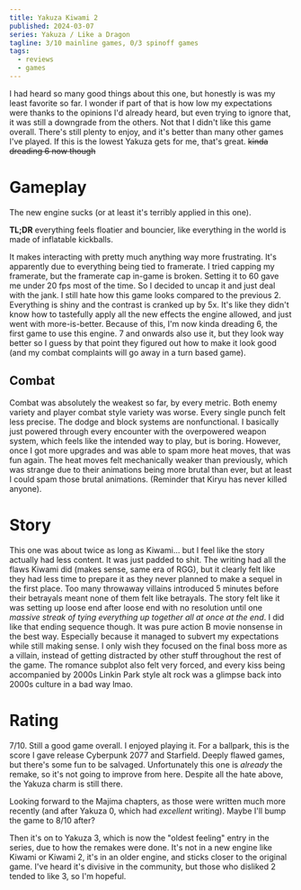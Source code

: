 ```yaml
---
title: Yakuza Kiwami 2
published: 2024-03-07
series: Yakuza / Like a Dragon
tagline: 3/10 mainline games, 0/3 spinoff games
tags:
  - reviews
  - games
---
```


I had heard so many good things about this one, but honestly is was my least
favorite so far. I wonder if part of that is how low my expectations were thanks
to the opinions I'd already heard, but even trying to ignore that, it was still
a downgrade from the others. Not that I didn't like this game overall. There's
still plenty to enjoy, and it's better than many other games I've played. If
this is the lowest Yakuza gets for me, that's great. ~~kinda dreading 6 now
though~~

# Gameplay

The new engine sucks (or at least it's terribly applied in this one).

**TL;DR** everything feels floatier and bouncier, like everything in the world is
made of inflatable kickballs.

It makes interacting with pretty much anything way more frustrating. It's
apparently due to everything being tied to framerate. I tried capping my
framerate, but the framerate cap in-game is broken. Setting it to 60 gave me
under 20 fps most of the time. So I decided to uncap it and just deal with the
jank. I still hate how this game looks compared to the previous 2. Everything is
shiny and the contrast is cranked up by 5x. It's like they didn't know how to
tastefully apply all the new effects the engine allowed, and just went with
more-is-better. Because of this, I'm now kinda dreading 6, the first game to use
this engine. 7 and onwards also use it, but they look way better so I guess by
that point they figured out how to make it look good (and my combat complaints
will go away in a turn based game).

## Combat

Combat was absolutely the weakest so far, by every metric. Both enemy variety
and player combat style variety was worse. Every single punch felt less precise.
The dodge and block systems are nonfunctional. I basically just powered through
every encounter with the overpowered weapon system, which feels like the
intended way to play, but is boring. However, once I got more upgrades and was
able to spam more heat moves, that was fun again. The heat moves felt
mechanically weaker than previously, which was strange due to their animations
being more brutal than ever, but at least I could spam those brutal animations.
(Reminder that Kiryu has never killed anyone).

# Story

This one was about twice as long as Kiwami... but I feel like the story actually
had less content. It was just padded to shit. The writing had all the flaws
Kiwami did (makes sense, same era of RGG), but it clearly felt like they had
less time to prepare it as they never planned to make a sequel in the first
place. Too many throwaway villains introduced 5 minutes before their betrayals
meant none of them felt like betrayals. The story felt like it was setting up
loose end after loose end with no resolution until one _massive streak of tying
everything up together all at once at the end_. I did like that ending sequence
though. It was pure action B movie nonsense in the best way. Especially because
it managed to subvert my expectations while still making sense. I only wish they
focused on the final boss more as a villain, instead of getting distracted by
other stuff throughout the rest of the game. The romance subplot also felt very
forced, and every kiss being accompanied by 2000s Linkin Park style alt rock was
a glimpse back into 2000s culture in a bad way lmao.

# Rating

7/10. Still a good game overall. I enjoyed playing it. For a ballpark, this is
the score I gave release Cyberpunk 2077 and Starfield. Deeply flawed games, but
there's some fun to be salvaged. Unfortunately this one is _already_ the remake,
so it's not going to improve from here. Despite all the hate above, the Yakuza
charm is still there.

Looking forward to the Majima chapters, as those were written much more recently
(and after Yakuza 0, which had _excellent_ writing). Maybe I'll bump the game to
8/10 after?

Then it's on to Yakuza 3, which is now the "oldest feeling" entry in the series,
due to how the remakes were done. It's not in a new engine like Kiwami or Kiwami
2, it's in an older engine, and sticks closer to the original game. I've heard
it's divisive in the community, but those who disliked 2 tended to like 3, so
I'm hopeful.
